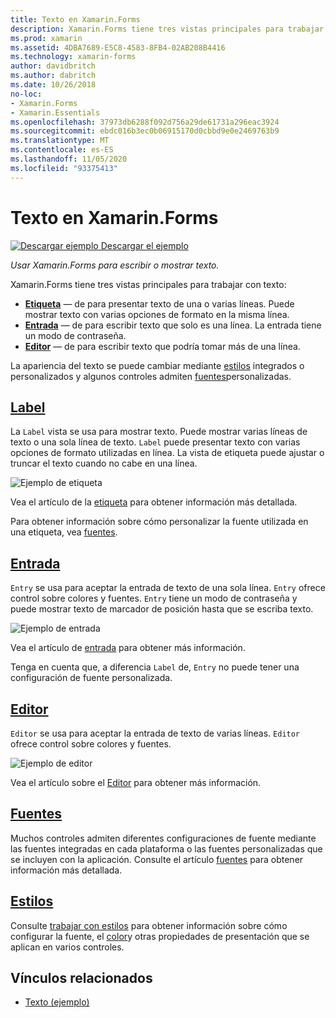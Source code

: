 ```yaml
---
title: Texto en Xamarin.Forms
description: Xamarin.Forms tiene tres vistas principales para trabajar con texto, y en este artículo se explica cómo usarlas para escribir y mostrar texto en Xamarin.Forms aplicaciones.
ms.prod: xamarin
ms.assetid: 4DBA7689-E5C8-4583-8FB4-02AB208B4416
ms.technology: xamarin-forms
author: davidbritch
ms.author: dabritch
ms.date: 10/26/2018
no-loc:
- Xamarin.Forms
- Xamarin.Essentials
ms.openlocfilehash: 37973db6288f092d756a29de61731a296eac3924
ms.sourcegitcommit: ebdc016b3ec0b06915170d0cbbd9e0e2469763b9
ms.translationtype: MT
ms.contentlocale: es-ES
ms.lasthandoff: 11/05/2020
ms.locfileid: "93375413"
---
```

# <a name="text-in-no-locxamarinforms"></a>Texto en Xamarin.Forms

[![Descargar ejemplo](~/media/shared/download.png) Descargar el ejemplo](/samples/xamarin/xamarin-forms-samples/userinterface-text)

_Usar Xamarin.Forms para escribir o mostrar texto._

Xamarin.Forms tiene tres vistas principales para trabajar con texto:

- **[Etiqueta](#label)** &mdash; de para presentar texto de una o varias líneas. Puede mostrar texto con varias opciones de formato en la misma línea.
- **[Entrada](#entry)** &mdash; de para escribir texto que solo es una línea. La entrada tiene un modo de contraseña.
- **[Editor](#editor)** &mdash; de para escribir texto que podría tomar más de una línea.

La apariencia del texto se puede cambiar mediante [estilos](#styles) integrados o personalizados y algunos controles admiten [fuentes](#fonts)personalizadas.

## <a name="label"></a>[Label](label.md)

La `Label` vista se usa para mostrar texto. Puede mostrar varias líneas de texto o una sola línea de texto. `Label` puede presentar texto con varias opciones de formato utilizadas en línea. La vista de etiqueta puede ajustar o truncar el texto cuando no cabe en una línea.

![Ejemplo de etiqueta](images/label.png)

Vea el artículo de la [etiqueta](label.md) para obtener información más detallada.

Para obtener información sobre cómo personalizar la fuente utilizada en una etiqueta, vea [fuentes](fonts.md).

## <a name="entry"></a>[Entrada](entry.md)

`Entry` se usa para aceptar la entrada de texto de una sola línea. `Entry` ofrece control sobre colores y fuentes. `Entry` tiene un modo de contraseña y puede mostrar texto de marcador de posición hasta que se escriba texto.

![Ejemplo de entrada](images/entry.png)

Vea el artículo de [entrada](entry.md) para obtener más información.

Tenga en cuenta que, a diferencia `Label` de, `Entry` no puede tener una configuración de fuente personalizada.

## <a name="editor"></a>[Editor](editor.md)

`Editor` se usa para aceptar la entrada de texto de varias líneas. `Editor` ofrece control sobre colores y fuentes.

![Ejemplo de editor](images/editor.png)

Vea el artículo sobre el [Editor](editor.md) para obtener más información.

## <a name="fonts"></a>[Fuentes](fonts.md)

Muchos controles admiten diferentes configuraciones de fuente mediante las fuentes integradas en cada plataforma o las fuentes personalizadas que se incluyen con la aplicación. Consulte el artículo [fuentes](fonts.md) para obtener información más detallada.

## <a name="styles"></a>[Estilos](styles.md)

Consulte [trabajar con estilos](~/xamarin-forms/user-interface/styles/index.md) para obtener información sobre cómo configurar la fuente, el [color](~/xamarin-forms/user-interface/colors.md)y otras propiedades de presentación que se aplican en varios controles.

## <a name="related-links"></a>Vínculos relacionados

- [Texto (ejemplo)](/samples/xamarin/xamarin-forms-samples/userinterface-text)